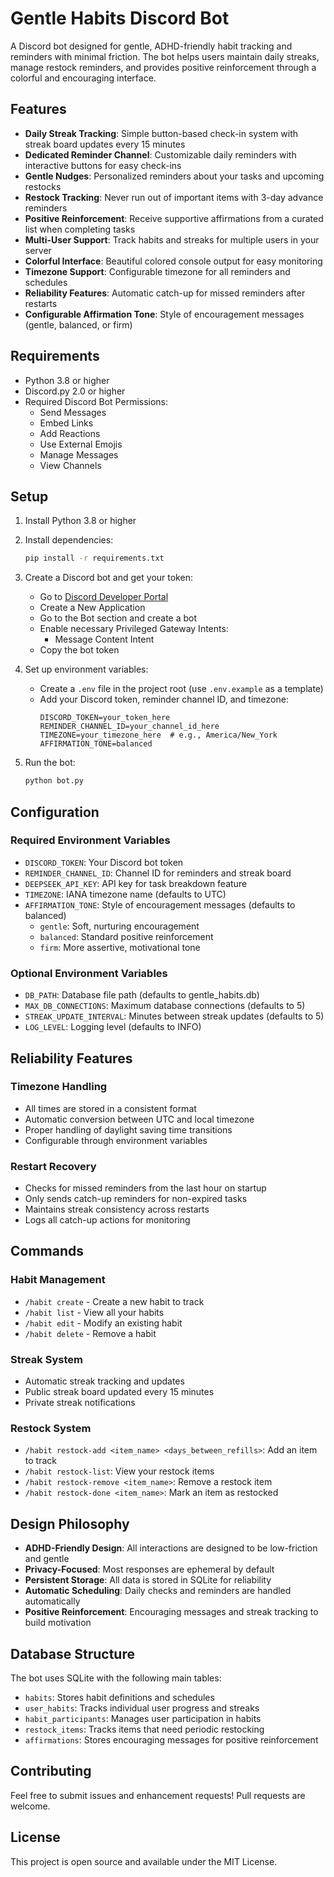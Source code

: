 # Gentle Habits Discord Bot

A Discord bot designed for gentle, ADHD-friendly habit tracking and reminders with minimal friction. The bot helps users maintain daily streaks, manage restock reminders, and provides positive reinforcement through a colorful and encouraging interface.

## Features

- **Daily Streak Tracking**: Simple button-based check-in system with streak board updates every 15 minutes
- **Dedicated Reminder Channel**: Customizable daily reminders with interactive buttons for easy check-ins
- **Gentle Nudges**: Personalized reminders about your tasks and upcoming restocks
- **Restock Tracking**: Never run out of important items with 3-day advance reminders
- **Positive Reinforcement**: Receive supportive affirmations from a curated list when completing tasks
- **Multi-User Support**: Track habits and streaks for multiple users in your server
- **Colorful Interface**: Beautiful colored console output for easy monitoring
- **Timezone Support**: Configurable timezone for all reminders and schedules
- **Reliability Features**: Automatic catch-up for missed reminders after restarts
- **Configurable Affirmation Tone**: Style of encouragement messages (gentle, balanced, or firm)

## Requirements

- Python 3.8 or higher
- Discord.py 2.0 or higher
- Required Discord Bot Permissions:
  - Send Messages
  - Embed Links
  - Add Reactions
  - Use External Emojis
  - Manage Messages
  - View Channels

## Setup

1. Install Python 3.8 or higher
2. Install dependencies:
   ```bash
   pip install -r requirements.txt
   ```

3. Create a Discord bot and get your token:
   - Go to [Discord Developer Portal](https://discord.com/developers/applications)
   - Create a New Application
   - Go to the Bot section and create a bot
   - Enable necessary Privileged Gateway Intents:
     - Message Content Intent
   - Copy the bot token

4. Set up environment variables:
   - Create a `.env` file in the project root (use `.env.example` as a template)
   - Add your Discord token, reminder channel ID, and timezone:
     ```
     DISCORD_TOKEN=your_token_here
     REMINDER_CHANNEL_ID=your_channel_id_here
     TIMEZONE=your_timezone_here  # e.g., America/New_York
     AFFIRMATION_TONE=balanced
     ```

5. Run the bot:
   ```bash
   python bot.py
   ```

## Configuration

### Required Environment Variables
- `DISCORD_TOKEN`: Your Discord bot token
- `REMINDER_CHANNEL_ID`: Channel ID for reminders and streak board
- `DEEPSEEK_API_KEY`: API key for task breakdown feature
- `TIMEZONE`: IANA timezone name (defaults to UTC)
- `AFFIRMATION_TONE`: Style of encouragement messages (defaults to balanced)
  - `gentle`: Soft, nurturing encouragement
  - `balanced`: Standard positive reinforcement
  - `firm`: More assertive, motivational tone

### Optional Environment Variables
- `DB_PATH`: Database file path (defaults to gentle_habits.db)
- `MAX_DB_CONNECTIONS`: Maximum database connections (defaults to 5)
- `STREAK_UPDATE_INTERVAL`: Minutes between streak updates (defaults to 5)
- `LOG_LEVEL`: Logging level (defaults to INFO)

## Reliability Features

### Timezone Handling
- All times are stored in a consistent format
- Automatic conversion between UTC and local timezone
- Proper handling of daylight saving time transitions
- Configurable through environment variables

### Restart Recovery
- Checks for missed reminders from the last hour on startup
- Only sends catch-up reminders for non-expired tasks
- Maintains streak consistency across restarts
- Logs all catch-up actions for monitoring

## Commands

### Habit Management
- `/habit create` - Create a new habit to track
- `/habit list` - View all your habits
- `/habit edit` - Modify an existing habit
- `/habit delete` - Remove a habit

### Streak System
- Automatic streak tracking and updates
- Public streak board updated every 15 minutes
- Private streak notifications

### Restock System
- `/habit restock-add <item_name> <days_between_refills>`: Add an item to track
- `/habit restock-list`: View your restock items
- `/habit restock-remove <item_name>`: Remove a restock item
- `/habit restock-done <item_name>`: Mark an item as restocked

## Design Philosophy

- **ADHD-Friendly Design**: All interactions are designed to be low-friction and gentle
- **Privacy-Focused**: Most responses are ephemeral by default
- **Persistent Storage**: All data is stored in SQLite for reliability
- **Automatic Scheduling**: Daily checks and reminders are handled automatically
- **Positive Reinforcement**: Encouraging messages and streak tracking to build motivation

## Database Structure

The bot uses SQLite with the following main tables:
- `habits`: Stores habit definitions and schedules
- `user_habits`: Tracks individual user progress and streaks
- `habit_participants`: Manages user participation in habits
- `restock_items`: Tracks items that need periodic restocking
- `affirmations`: Stores encouraging messages for positive reinforcement

## Contributing

Feel free to submit issues and enhancement requests! Pull requests are welcome.

## License

This project is open source and available under the MIT License. 
